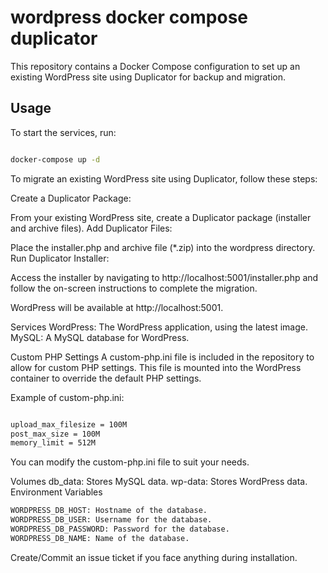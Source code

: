 # wordpress docker compose duplicator

This repository contains a Docker Compose configuration to set up an existing WordPress site using Duplicator for backup and migration.

## Usage

To start the services, run:

```sh

docker-compose up -d
```
To migrate an existing WordPress site using Duplicator, follow these steps:

Create a Duplicator Package:

From your existing WordPress site, create a Duplicator package (installer and archive files).
Add Duplicator Files:

Place the installer.php and archive file (*.zip) into the wordpress directory.
Run Duplicator Installer:

Access the installer by navigating to http://localhost:5001/installer.php and follow the on-screen instructions to complete the migration.

WordPress will be available at http://localhost:5001.

Services
WordPress: The WordPress application, using the latest image.
MySQL: A MySQL database for WordPress.

Custom PHP Settings
A custom-php.ini file is included in the repository to allow for custom PHP settings. This file is mounted into the WordPress container to override the default PHP settings.

Example of custom-php.ini:
```sh

upload_max_filesize = 100M
post_max_size = 100M
memory_limit = 512M
```
You can modify the custom-php.ini file to suit your needs.


Volumes
db_data: Stores MySQL data.
wp-data: Stores WordPress data.
Environment Variables
```sh
WORDPRESS_DB_HOST: Hostname of the database.
WORDPRESS_DB_USER: Username for the database.
WORDPRESS_DB_PASSWORD: Password for the database.
WORDPRESS_DB_NAME: Name of the database.
```

Create/Commit an issue ticket if you face anything during installation.

